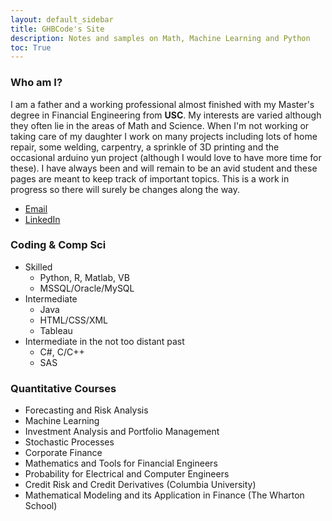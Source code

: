 ```yaml
---
layout: default_sidebar
title: GHBCode's Site
description: Notes and samples on Math, Machine Learning and Python
toc: True
---
```


### Who am I? 
I am a father and a working professional almost finished with my Master's degree in Financial Engineering from **USC**. My interests are varied although they often lie in the areas of Math and Science. When I'm not working or taking care of my daughter I work on many projects including lots of home repair, some welding, carpentry, a sprinkle of 3D printing and the occasional arduino yun project (although I would love to have more time for these). I have always been and will remain to be an avid student and these pages are meant to keep track of important topics. This is a work in progress so there will surely be changes along the way.

* [Email](mailto:ghbcode@gmail.com)
* [LinkedIn](https://www.linkedin.com/in/gonzalobricenosf)

### Coding & Comp Sci
* Skilled
  * Python, R, Matlab, VB
  * MSSQL/Oracle/MySQL
* Intermediate
  * Java
  * HTML/CSS/XML
  * Tableau
* Intermediate in the not too distant past
  * C#, C/C++
  * SAS

### Quantitative Courses
* Forecasting and Risk Analysis
* Machine Learning
* Investment Analysis and Portfolio Management
* Stochastic Processes
* Corporate Finance
* Mathematics and Tools for Financial Engineers
* Probability for Electrical and Computer Engineers
* Credit Risk and Credit Derivatives (Columbia University)
* Mathematical Modeling and its Application in Finance (The Wharton School)
